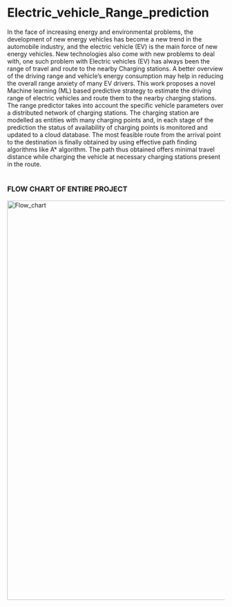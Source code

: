 # Electric_vehicle_Range_prediction
In the face of increasing energy and environmental problems, the development of new energy vehicles has become a new trend in the automobile industry, and the electric vehicle (EV) is the main force of new energy vehicles. New technologies also come with new problems to deal with, one such problem with Electric vehicles (EV) has always been the range of travel and route to the nearby Charging stations. A better overview of the driving range and vehicle’s energy consumption may help in reducing the overall range anxiety of many EV drivers. This work proposes a novel Machine learning (ML) based predictive strategy to estimate the driving range of electric vehicles and route them to the nearby charging stations. The range predictor takes into account the specific vehicle parameters over a distributed network of charging stations. The charging station are modelled as entities with many charging points and, in each stage of the prediction the status of availability of charging points is monitored and updated to a cloud database. The most feasible route from the arrival point to the destination is finally obtained by using effective path finding algorithms like A* algorithm. The path thus obtained offers minimal travel distance while charging the vehicle at necessary charging stations present in the route.     

#
### FLOW CHART OF ENTIRE PROJECT
   <img width="924" alt="Flow_chart" src="https://user-images.githubusercontent.com/84563214/120155947-09d23080-c20f-11eb-86b5-e730eddf0a8c.png">
